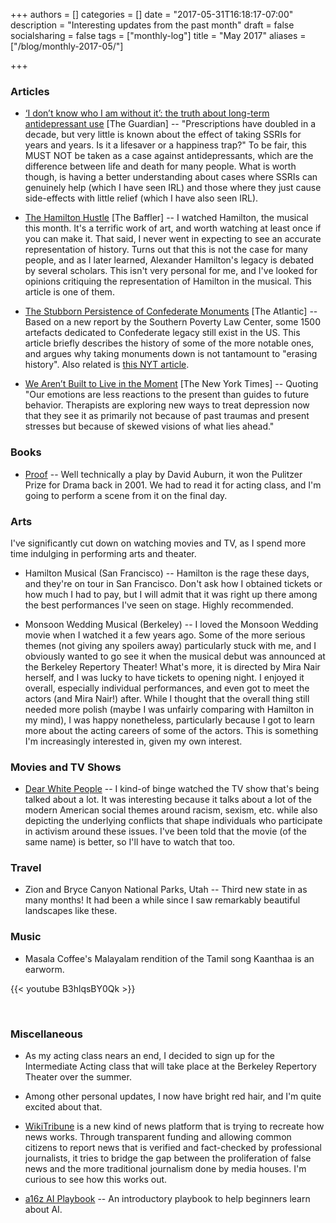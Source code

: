 +++
authors = []
categories = []
date = "2017-05-31T16:18:17-07:00"
description = "Interesting updates from the past month"
draft = false
socialsharing = false
tags = ["monthly-log"]
title = "May 2017"
aliases = ["/blog/monthly-2017-05/"]

+++

### Articles

- [‘I don’t know who I am without it’: the truth about long-term antidepressant use](https://www.theguardian.com/society/2017/may/06/dont-know-who-am-antidepressant-long-term-use) [The Guardian] -- "Prescriptions have doubled in a decade, but very little is known about the effect of taking SSRIs for years and years. Is it a lifesaver or a happiness trap?" To be fair, this MUST NOT be taken as a case against antidepressants, which are the difference between life and death for many people. What is worth though, is having a better understanding about cases where SSRIs can genuinely help (which I have seen IRL) and those where they just cause side-effects with little relief (which I have also seen IRL).

- [The Hamilton Hustle](https://thebaffler.com/salvos/hamilton-hustle-stoller) [The Baffler] -- I watched Hamilton, the musical this month. It's a terrific work of art, and worth watching at least once if you can make it. That said, I never went in expecting to see an accurate representation of history. Turns out that this is not the case for many people, and as I later learned, Alexander Hamilton's legacy is debated by several scholars. This isn't very personal for me, and I've looked for opinions critiquing the representation of Hamilton in the musical. This article is one of them.

- [The Stubborn Persistence of Confederate Monuments](https://www.theatlantic.com/politics/archive/2016/04/the-stubborn-persistence-of-confederate-monuments/479751/) [The Atlantic] -- Based on a new report by the Southern Poverty Law Center, some 1500 artefacts dedicated to Confederate legacy still exist in the US. This article briefly describes the history of some of the more notable ones, and argues why taking monuments down is not tantamount to "erasing history". Also related is [this NYT article](https://www.nytimes.com/2017/05/22/opinion/white-supremacist-confederate-monuments-nazi.html).

- [We Aren’t Built to Live in the Moment](https://www.nytimes.com/2017/05/19/opinion/sunday/why-the-future-is-always-on-your-mind.html) [The New York Times] -- Quoting "Our emotions are less reactions to the present than guides to future behavior. Therapists are exploring new ways to treat depression now that they see it as primarily not because of past traumas and present stresses but because of skewed visions of what lies ahead."



### Books

- [Proof](https://www.goodreads.com/book/show/150720.Proof) -- Well technically a play by David Auburn, it won the Pulitzer Prize for Drama back in 2001. We had to read it for acting class, and I'm going to perform a scene from it on the final day.

### Arts

I've significantly cut down on watching movies and TV, as I spend more time indulging in performing arts and theater.

- Hamilton Musical (San Francisco) -- Hamilton is the rage these days, and they're on tour in San Francisco. Don't ask how I obtained tickets or how much I had to pay, but I will admit that it was right up there among the best performances I've seen on stage. Highly recommended.

- Monsoon Wedding Musical (Berkeley) -- I loved the Monsoon Wedding movie when I watched it a few years ago. Some of the more serious themes (not giving any spoilers away) particularly stuck with me, and I obviously wanted to go see it when the musical debut was announced at the Berkeley Repertory Theater! What's more, it is directed by Mira Nair herself, and I was lucky to have tickets to opening night. I enjoyed it overall, especially individual performances, and even got to meet the actors (and Mira Nair!) after. While I thought that the overall thing still needed more polish (maybe I was unfairly comparing with Hamilton in my mind), I was happy nonetheless, particularly because I got to learn more about the acting careers of some of the actors. This is something I'm increasingly interested in, given my own interest.

### Movies and TV Shows

- [Dear White People](http://www.imdb.com/title/tt5707802/) -- I kind-of binge watched the TV show that's being talked about a lot. It was interesting because it talks about a lot of the modern American social themes around racism, sexism, etc. while also depicting the underlying conflicts that shape individuals who participate in activism around these issues. I've been told that the movie (of the same name) is better, so I'll have to watch that too.

### Travel

- Zion and Bryce Canyon National Parks, Utah -- Third new state in as many months! It had been a while since I saw remarkably beautiful landscapes like these.

### Music

- Masala Coffee's Malayalam rendition of the Tamil song Kaanthaa is an earworm.

{{< youtube B3hlqsBY0Qk >}}

<br>

### Miscellaneous

- As my acting class nears an end, I decided to sign up for the Intermediate Acting class that will take place at the Berkeley Repertory Theater over the summer.

- Among other personal updates, I now have bright red hair, and I'm quite excited about that.

- [WikiTribune](https://www.wikitribune.com/) is a new kind of news platform that is trying to recreate how news works. Through transparent funding and allowing common citizens to report news that is verified and fact-checked by professional journalists, it tries to bridge the gap between the proliferation of false news and the more traditional journalism done by media houses. I'm curious to see how this works out.

- [a16z AI Playbook](http://aiplaybook.a16z.com/) -- An introductory playbook to help beginners learn about AI.

